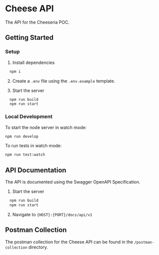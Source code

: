 # Cheese API

The API for the Cheeseria POC.

## Getting Started

### Setup

1. Install dependencies

```bash
  npm i
```

2. Create a `.env` file using the `.env.example` template.

3. Start the server

```bash
  npm run build
  npm run start
```

### Local Development

To start the node server in watch mode:

```bash
npm run develop
```

To run tests in watch mode:

```bash
npm run test:watch
```

## API Documentation

The API is documented using the Swagger OpenAPI Specification.

1. Start the server

```bash
  npm run build
  npm run start
```

2. Navigate to `{HOST}:{PORT}/docs/api/v1`

## Postman Collection

The postman collection for the Cheese API can be found in the `/postman-collection` directory.
